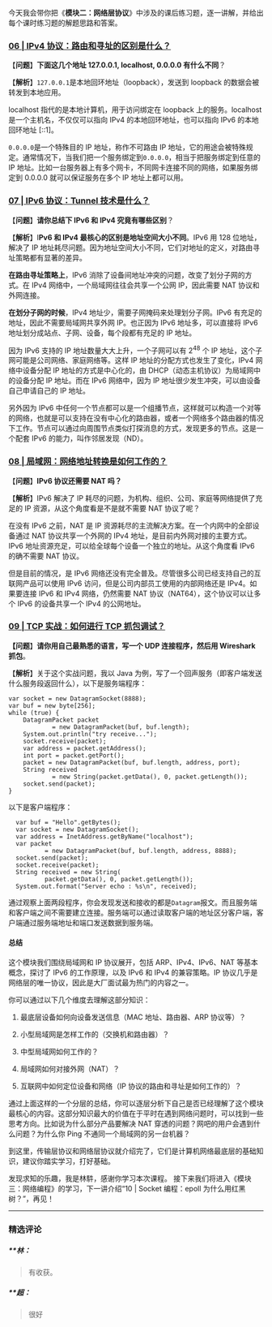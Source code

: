 <p data-nodeid="103492">今天我会带你把《<strong data-nodeid="103542">模块二：网络层协议</strong>》中涉及的课后练习题，逐一讲解，并给出每个课时练习题的解题思路和答案。</p>
<h3 data-nodeid="103493"><a href="https://kaiwu.lagou.com/course/courseInfo.htm?courseId=837#/detail/pc?id=7271&amp;fileGuid=xxQTRXtVcqtHK6j8" data-nodeid="103545">06 | IPv4 协议：路由和寻址的区别是什么？</a></h3>
<p data-nodeid="103494">【<strong data-nodeid="103555">问题</strong>】<strong data-nodeid="103556">下面这几个地址 127.0.0.1, localhost, 0.0.0.0 有什么不同</strong>？</p>
<p data-nodeid="103495">【<strong data-nodeid="103564">解析</strong>】<code data-backticks="1" data-nodeid="103562">127.0.0.1</code>是本地回环地址（loopback），发送到 loopback 的数据会被转发到本地应用。</p>
<p data-nodeid="103496">localhost 指代的是本地计算机，用于访问绑定在 loopback 上的服务。localhost 是一个主机名，不仅仅可以指向 IPv4 的本地回环地址，也可以指向 IPv6 的本地回环地址 [::1]。</p>
<p data-nodeid="103497"><code data-backticks="1" data-nodeid="103570">0.0.0.0</code>是一个特殊目的 IP 地址，称作不可路由 IP 地址，它的用途会被特殊规定。通常情况下，当我们把一个服务绑定到<code data-backticks="1" data-nodeid="103572">0.0.0.0</code>，相当于把服务绑定到任意的 IP 地址。比如一台服务器上有多个网卡，不同网卡连接不同的网络，如果服务绑定到 0.0.0.0 就可以保证服务在多个 IP 地址上都可以用。</p>
<h3 data-nodeid="103498"><a href="https://kaiwu.lagou.com/course/courseInfo.htm?courseId=837#/detail/pc?id=7272&amp;fileGuid=xxQTRXtVcqtHK6j8" data-nodeid="103576">07 | IPv6 协议：Tunnel 技术是什么？</a></h3>
<p data-nodeid="103499">【<strong data-nodeid="103586">问题</strong>】<strong data-nodeid="103587">请你总结下 IPv6 和 IPv4 究竟有哪些区别</strong>？</p>
<p data-nodeid="103500">【<strong data-nodeid="103597">解析</strong>】I<strong data-nodeid="103598">Pv6 和 IPv4 最核心的区别是地址空间大小不同</strong>。IPv6 用 128 位地址，解决了 IP 地址耗尽问题。因为地址空间大小不同，它们对地址的定义，对路由寻址策略都有显著的差异。</p>
<p data-nodeid="103501"><strong data-nodeid="103603">在路由寻址策略上</strong>，IPv6 消除了设备间地址冲突的问题，改变了划分子网的方式。在 IPv4 网络中，一个局域网往往会共享一个公网 IP，因此需要 NAT 协议和外网连接。</p>
<p data-nodeid="103502"><strong data-nodeid="103608">在划分子网的时候</strong>，IPv4 地址少，需要子网掩码来处理划分子网。IPv6 有充足的地址，因此不需要局域网共享外网 IP。也正因为 IPv6 地址多，可以直接将 IPv6 地址划分成站点、子网、设备，每个段都有充足的 IP 地址。</p>
<p data-nodeid="103503">因为 IPv6 支持的 IP 地址数量大大上升，一个子网可以有 2<sup>48</sup> 个 IP 地址，这个子网可能是公司网络、家庭网络等。这样 IP 地址的分配方式也发生了变化，IPv4 网络中设备分配 IP 地址的方式是中心化的，由 DHCP（动态主机协议）为局域网中的设备分配 IP 地址。而在 IPv6 网络中，因为 IP 地址很少发生冲突，可以由设备自己申请自己的 IP 地址。</p>
<p data-nodeid="103504">另外因为 IPv6 中任何一个节点都可以是一个组播节点，这样就可以构造一个对等的网络，也就是可以支持在没有中心化的路由器，或者一个网络多个路由器的情况下工作。节点可以通过向周围节点类似打探消息的方式，发现更多的节点。这是一个配套 IPv6 的能力，叫作邻居发现（ND）。</p>
<h3 data-nodeid="103505"><a href="https://kaiwu.lagou.com/course/courseInfo.htm?courseId=837#/detail/pc?id=7273&amp;fileGuid=xxQTRXtVcqtHK6j8" data-nodeid="103617">08 | 局域网：网络地址转换是如何工作的？</a></h3>
<p data-nodeid="103506">【<strong data-nodeid="103626">问题</strong>】<strong data-nodeid="103627">IPv6 协议还需要 NAT 吗？</strong></p>
<p data-nodeid="103507">【<strong data-nodeid="103633">解析</strong>】IPv6 解决了 IP 耗尽的问题，为机构、组织、公司、家庭等网络提供了充足的 IP 资源，从这个角度看是不是就不需要 NAT 协议了呢？</p>
<p data-nodeid="103508">在没有 IPv6 之前，NAT 是 IP 资源耗尽的主流解决方案。在一个内网中的全部设备通过 NAT 协议共享一个外网的 IPv4 地址，是目前内外网对接的主要方式。IPv6 地址资源充足，可以给全球每个设备一个独立的地址。从这个角度看 IPv6 的确不需要 NAT 协议。</p>
<p data-nodeid="103509">但是目前的情况，是 IPv6 网络还没有完全普及。尽管很多公司已经支持自己的互联网产品可以使用 IPv6 访问，但是公司内部员工使用的内部网络还是 IPv4。如果要连接 IPv6 和 IPv4 网络，仍然需要 NAT 协议（NAT64），这个协议可以让多个 IPv6 的设备共享一个 IPv4 的公网地址。</p>
<h3 data-nodeid="103510"><a href="https://kaiwu.lagou.com/course/courseInfo.htm?courseId=837#/detail/pc?id=7274&amp;fileGuid=xxQTRXtVcqtHK6j8" data-nodeid="103638">09 | TCP 实战：如何进行 TCP 抓包调试？</a></h3>
<p data-nodeid="103511"><strong data-nodeid="103647">【问题</strong>】<strong data-nodeid="103648">请你用自己最熟悉的语言，写一个 UDP 连接程序，然后用 Wireshark 抓包</strong>。</p>
<p data-nodeid="103512">【<strong data-nodeid="103654">解析</strong>】关于这个实战问题，我以 Java 为例，写了一个回声服务（即客户端发送什么服务段返回什么），以下是服务端程序：</p>
<pre class="lang-java" data-nodeid="103513"><code data-language="java"><span class="hljs-keyword">var</span> socket = <span class="hljs-keyword">new</span> DatagramSocket(<span class="hljs-number">8888</span>);
<span class="hljs-keyword">var</span> buf = <span class="hljs-keyword">new</span> <span class="hljs-keyword">byte</span>[<span class="hljs-number">256</span>];
<span class="hljs-keyword">while</span> (<span class="hljs-keyword">true</span>) {
&nbsp; &nbsp; DatagramPacket packet
&nbsp; &nbsp; &nbsp; &nbsp; &nbsp; &nbsp; = <span class="hljs-keyword">new</span> DatagramPacket(buf, buf.length);
&nbsp; &nbsp; System.out.println(<span class="hljs-string">"try receive..."</span>);
&nbsp; &nbsp; socket.receive(packet);
&nbsp; &nbsp; <span class="hljs-keyword">var</span> address = packet.getAddress();
&nbsp; &nbsp; <span class="hljs-keyword">int</span> port = packet.getPort();
&nbsp; &nbsp; packet = <span class="hljs-keyword">new</span> DatagramPacket(buf, buf.length, address, port);
&nbsp; &nbsp; String received
&nbsp; &nbsp; &nbsp; &nbsp; &nbsp; &nbsp; = <span class="hljs-keyword">new</span> String(packet.getData(), <span class="hljs-number">0</span>, packet.getLength());
&nbsp; &nbsp; socket.send(packet);
}
</code></pre>
<p data-nodeid="103514">以下是客户端程序：</p>
<pre class="lang-java" data-nodeid="103515"><code data-language="java">&nbsp; <span class="hljs-keyword">var</span> buf = <span class="hljs-string">"Hello"</span>.getBytes();
&nbsp; <span class="hljs-keyword">var</span> socket = <span class="hljs-keyword">new</span> DatagramSocket();
&nbsp; <span class="hljs-keyword">var</span> address = InetAddress.getByName(<span class="hljs-string">"localhost"</span>);
&nbsp; <span class="hljs-keyword">var</span> packet
&nbsp; &nbsp; &nbsp; &nbsp; &nbsp; = <span class="hljs-keyword">new</span> DatagramPacket(buf, buf.length, address, <span class="hljs-number">8888</span>);
&nbsp; socket.send(packet);
&nbsp; socket.receive(packet);
&nbsp; String received = <span class="hljs-keyword">new</span> String(
&nbsp; &nbsp; &nbsp; &nbsp; &nbsp; packet.getData(), <span class="hljs-number">0</span>, packet.getLength());
&nbsp; System.out.format(<span class="hljs-string">"Server echo : %s\n"</span>, received);
</code></pre>
<p data-nodeid="103516">通过观察上面两段程序，你会发现发送和接收的都是<code data-backticks="1" data-nodeid="103657">Datagram</code>报文。而且服务端和客户端之间不需要建立连接。服务端可以通过读取客户端的地址区分客户端，客户端通过服务端地址和端口发送数据到服务端。</p>
<h4 data-nodeid="103517">总结</h4>
<p data-nodeid="103518">这个模块我们围绕局域网和 IP 协议展开，包括 ARP、IPv4、IPv6、NAT 等基本概念，探讨了 IPv6 的工作原理，以及 IPv6 和 IPv4 的兼容策略。IP 协议几乎是网络层的唯一协议，因此是大厂面试最为热门的内容之一。</p>
<p data-nodeid="103519">你可以通过以下几个维度去理解这部分知识：</p>
<ol data-nodeid="103520">
<li data-nodeid="103521">
<p data-nodeid="103522">最底层设备如何向设备发送信息（MAC 地址、路由器、ARP 协议等）？</p>
</li>
<li data-nodeid="103523">
<p data-nodeid="103524">小型局域网是怎样工作的（交换机和路由器）？</p>
</li>
<li data-nodeid="103525">
<p data-nodeid="103526">中型局域网如何工作的？</p>
</li>
<li data-nodeid="103527">
<p data-nodeid="103528">局域网如何对接外网（NAT）？</p>
</li>
<li data-nodeid="103529">
<p data-nodeid="103530">互联网中如何定位设备和网络（IP 协议的路由和寻址是如何工作的）？</p>
</li>
</ol>
<p data-nodeid="103531">通过上面这样的一个分层的总结，你可以逐层分析下自己是否已经理解了这个模块最核心的内容。这部分知识最大的价值在于平时在遇到网络问题时，可以找到一些思考方向。比如说为什么部分产品要解决 NAT 穿透的问题？网吧的用户会遇到什么问题？为什么你 Ping 不通同一个局域网的另一台机器？</p>
<p data-nodeid="103532">到这里，传输层协议和网络层协议就介绍完了，它们是计算机网络最底层的基础知识，建议你踏实学习，打好基础。</p>
<p data-nodeid="103533">发现求知的乐趣，我是林䭽，感谢你学习本次课程。 接下来我们将进入《模块三：网络编程》的学习，下一讲介绍“10 | Socket 编程：epoll 为什么用红黑树？”，再见！</p>

---

### 精选评论

##### **林：
> 有收获。

##### **超：
> 很好

